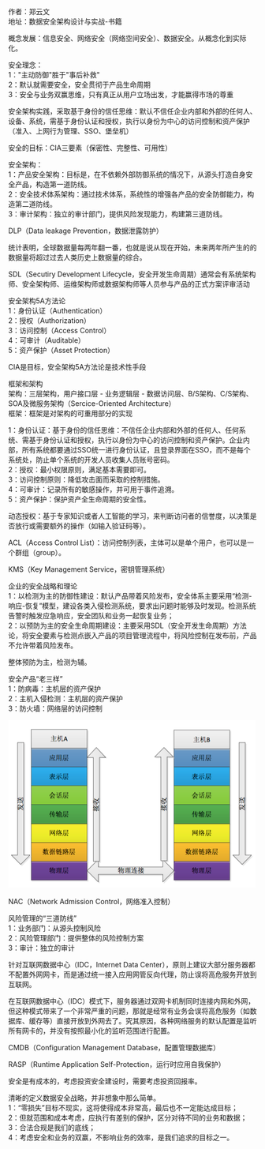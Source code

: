 作者：郑云文  
地址：数据安全架构设计与实战-书籍

概念发展：信息安全、网络安全（网络空间安全）、数据安全。从概念化到实际化。

安全理念：  
1："主动防御"胜于"事后补救"  
2：默认就需要安全，安全贯彻于产品生命周期  
3：安全与业务双赢思维，只有真正从用户立场出发，才能赢得市场的尊重

安全架构实践，采取基于身份的信任思维：默认不信任企业内部和外部的任何人、设备、系统，需基于身份认证和授权，执行以身份为中心的访问控制和资产保护（准入、上网行为管理、SSO、堡垒机）

安全的目标：CIA三要素（保密性、完整性、可用性）

安全架构：  
1：产品安全架构：目标是，在不依赖外部防御系统的情况下，从源头打造自身安全产品，构造第一道防线。  
2：安全技术体系架构：通过技术体系，系统性的增强各产品的安全防御能力，构造第二道防线。  
3：审计架构：独立的审计部门，提供风险发现能力，构建第三道防线。

DLP（Data leakage Prevention，数据泄露防护）

统计表明，全球数据量每两年翻一番，也就是说从现在开始，未来两年所产生的的数据量将超过过去人类历史上数据量的综合。

SDL（Secutiry Development Lifecycle，安全开发生命周期）通常会有系统架构师、安全架构师、运维架构师或数据架构师等人员参与产品的正式方案评审活动

安全架构5A方法论  
1：身份认证（Authentication）  
2：授权（Authorization）  
3：访问控制（Access Control）  
4：可审计（Auditable）  
5：资产保护（Asset Protection）  

CIA是目标，安全架构5A方法论是技术性手段

框架和架构  
架构：三层架构，用户接口层 - 业务逻辑层 - 数据访问层、B/S架构、C/S架构、SOA及微服务架构（Sercice-Oriented Architecture）  
框架：框架是对架构的可重用部分的实现  

1：身份认证：基于身份的信任思维：不信任企业内部和外部的任何人、任何系统、需基于身份认证和授权，执行以身份为中心的访问控制和资产保护。企业内部，所有系统都要通过SSO统一进行身份认证，且登录界面在SSO，而不是每个系统处，防止单个系统的开发人员收集人员账号密码。  
2：授权：最小权限原则，满足基本需要即可。  
3：访问控制原则：降低攻击面而采取的控制措施。  
4：可审计：记录所有的敏感操作，并可用于事件追溯。  
5：资产保护：保护资产全生命周期的安全性。  

动态授权：基于专家知识或者人工智能的学习，来判断访问者的信誉度，以决策是否放行或需要额外的操作（如输入验证码等）。

ACL（Access Control List）：访问控制列表，主体可以是单个用户，也可以是一个群组（group）。

KMS（Key Management Service，密钥管理系统）

企业的安全战略和理论  
1：以检测为主的防御性建设：默认产品带着风险发布，安全体系主要采用“检测-响应-恢复”模型，建设各类入侵检测系统，要求出问题时能够及时发现。检测系统告警时触发应急响应，安全团队和业务一起恢复业务；  
2：以预防为主的安全生命周期建设：主要采用SDL（安全开发生命周期）方法论，将安全要素与检测点嵌入产品的项目管理流程中，将风险控制在发布前，产品不允许带着风险发布。  

整体预防为主，检测为辅。

安全产品“老三样”  
1：防病毒：主机层的资产保护  
2：主机入侵检测：主机层的资产保护  
3：防火墙：网络层的访问控制  

![2](./image/2.png)

NAC（Network Admission Control，网络准入控制）

风险管理的“三道防线”  
1：业务部门：从源头控制风险  
2：风险管理部门：提供整体的风险控制方案  
3：审计：独立的审计  

针对互联网数据中心（IDC，Internet Data Center），原则上建议大部分服务器都不配置外网网卡，而是通过统一接入应用网管反向代理，防止误将高危服务开放到互联网。

在互联网数据中心（IDC）模式下，服务器通过双网卡机制同时连接内网和外网，但这种模式带来了一个非常严重的问题，那就是经常有业务会误将高危服务（如数据库、缓存等）直接开放到外网去了。究其原因，各种网络服务的默认配置是监听所有网卡的，并没有按照最小化的监听范围进行配置。

CMDB（Configuration Management Database，配置管理数据库）

RASP（Runtime Application Self-Protection，运行时应用自我保护）

安全是有成本的，考虑投资安全建设时，需要考虑投资回报率。

清晰的定义数据安全战略，并非想象中那么简单。  
1：“零损失”目标不现实，这将使得成本非常高，最后也不一定能达成目标；  
2：但就范围和成本考虑，应执行有差别的保护，区分对待不同的业务和数据；  
3：合法合规是我们的底线；  
4：考虑安全和业务的双赢，不影响业务的效率，是我们追求的目标之一。  
